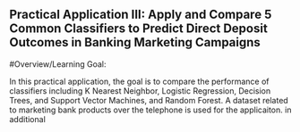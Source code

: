 ## Practical Application III: Apply and Compare 5 Common Classifiers to Predict Direct Deposit Outcomes in Banking Marketing Campaigns

#Overview/Learning Goal: 

In this practical application, the goal is to compare the performance of classifiers including K Nearest Neighbor, Logistic Regression, Decision Trees, and Support Vector Machines, and Random Forest. 
A dataset related to marketing bank products over the telephone is used for the applicaiton. in additional 


